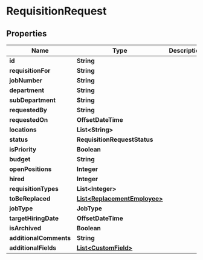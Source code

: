 

# RequisitionRequest


## Properties

| Name | Type | Description | Notes |
|------------ | ------------- | ------------- | -------------|
|**id** | **String** |  |  [optional] |
|**requisitionFor** | **String** |  |  [optional] |
|**jobNumber** | **String** |  |  [optional] |
|**department** | **String** |  |  [optional] |
|**subDepartment** | **String** |  |  [optional] |
|**requestedBy** | **String** |  |  [optional] |
|**requestedOn** | **OffsetDateTime** |  |  [optional] |
|**locations** | **List&lt;String&gt;** |  |  [optional] |
|**status** | **RequisitionRequestStatus** |  |  [optional] |
|**isPriority** | **Boolean** |  |  [optional] |
|**budget** | **String** |  |  [optional] |
|**openPositions** | **Integer** |  |  [optional] |
|**hired** | **Integer** |  |  [optional] |
|**requisitionTypes** | **List&lt;Integer&gt;** |  |  [optional] |
|**toBeReplaced** | [**List&lt;ReplacementEmployee&gt;**](ReplacementEmployee.md) |  |  [optional] |
|**jobType** | **JobType** |  |  [optional] |
|**targetHiringDate** | **OffsetDateTime** |  |  [optional] |
|**isArchived** | **Boolean** |  |  [optional] |
|**additionalComments** | **String** |  |  [optional] |
|**additionalFields** | [**List&lt;CustomField&gt;**](CustomField.md) |  |  [optional] |



